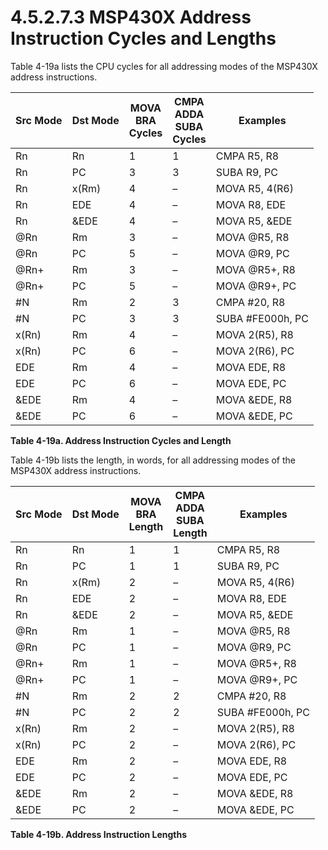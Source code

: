 # 4.5.2.7.3 MSP430X Address Instruction Cycles and Lengths

Table 4-19a lists the CPU cycles for all addressing modes of the MSP430X address instructions.

<a id="table-4-19a"></a>

| Src Mode | Dst Mode | MOVA<br>BRA<br>Cycles | CMPA<br>ADDA<br>SUBA<br>Cycles | Examples         |
| -------- | -------- | --------------------- | ------------------------------ | ---------------- |
| Rn       | Rn       | 1                     | 1                              | CMPA R5, R8      |
| Rn       | PC       | 3                     | 3                              | SUBA R9, PC      |
| Rn       | x(Rm)    | 4                     | –                              | MOVA R5, 4(R6)   |
| Rn       | EDE      | 4                     | –                              | MOVA R8, EDE     |
| Rn       | &EDE     | 4                     | –                              | MOVA R5, &EDE    |
| @Rn      | Rm       | 3                     | –                              | MOVA @R5, R8     |
| @Rn      | PC       | 5                     | –                              | MOVA @R9, PC     |
| @Rn+     | Rm       | 3                     | –                              | MOVA @R5+, R8    |
| @Rn+     | PC       | 5                     | –                              | MOVA @R9+, PC    |
| #N       | Rm       | 2                     | 3                              | CMPA #20, R8     |
| #N       | PC       | 3                     | 3                              | SUBA #FE000h, PC |
| x(Rn)    | Rm       | 4                     | –                              | MOVA 2(R5), R8   |
| x(Rn)    | PC       | 6                     | –                              | MOVA 2(R6), PC   |
| EDE      | Rm       | 4                     | –                              | MOVA EDE, R8     |
| EDE      | PC       | 6                     | –                              | MOVA EDE, PC     |
| &EDE     | Rm       | 4                     | –                              | MOVA &EDE, R8    |
| &EDE     | PC       | 6                     | –                              | MOVA &EDE, PC    |

**Table 4-19a. Address Instruction Cycles and Length**

Table 4-19b lists the length, in words, for all addressing modes of the MSP430X address instructions.

<a id="table-4-19b"></a>

| Src Mode | Dst Mode | MOVA<br>BRA<br>Length | CMPA<br>ADDA<br>SUBA<br>Length | Examples         |
| -------- | -------- | --------------------- | ------------------------------ | ---------------- |
| Rn       | Rn       | 1                     | 1                              | CMPA R5, R8      |
| Rn       | PC       | 1                     | 1                              | SUBA R9, PC      |
| Rn       | x(Rm)    | 2                     | –                              | MOVA R5, 4(R6)   |
| Rn       | EDE      | 2                     | –                              | MOVA R8, EDE     |
| Rn       | &EDE     | 2                     | –                              | MOVA R5, &EDE    |
| @Rn      | Rm       | 1                     | –                              | MOVA @R5, R8     |
| @Rn      | PC       | 1                     | –                              | MOVA @R9, PC     |
| @Rn+     | Rm       | 1                     | –                              | MOVA @R5+, R8    |
| @Rn+     | PC       | 1                     | –                              | MOVA @R9+, PC    |
| #N       | Rm       | 2                     | 2                              | CMPA #20, R8     |
| #N       | PC       | 2                     | 2                              | SUBA #FE000h, PC |
| x(Rn)    | Rm       | 2                     | –                              | MOVA 2(R5), R8   |
| x(Rn)    | PC       | 2                     | –                              | MOVA 2(R6), PC   |
| EDE      | Rm       | 2                     | –                              | MOVA EDE, R8     |
| EDE      | PC       | 2                     | –                              | MOVA EDE, PC     |
| &EDE     | Rm       | 2                     | –                              | MOVA &EDE, R8    |
| &EDE     | PC       | 2                     | –                              | MOVA &EDE, PC    |

**Table 4-19b. Address Instruction Lengths**
